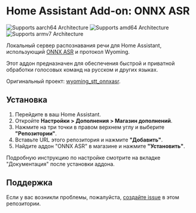 # Home Assistant Add-on: ONNX ASR

![Supports aarch64 Architecture][aarch64-shield]
![Supports amd64 Architecture][amd64-shield]
![Supports armv7 Architecture][armv7-shield]

Локальный сервер распознавания речи для Home Assistant, использующий [ONNX ASR](https://github.com/istupakov/onnx-asr) и протокол Wyoming.

Этот аддон предназначен для обеспечения быстрой и приватной обработки голосовых команд на русском и других языках.

Оригинальный проект: [wyoming_stt_onnxasr](https://github.com/mitrokun/wyoming_stt_onnxasr).

## Установка

1.  Перейдите в ваш Home Assistant.
2.  Откройте **Настройки > Дополнения > Магазин дополнений**.
3.  Нажмите на три точки в правом верхнем углу и выберите **"Репозитории"**.
4.  Вставьте URL этого репозитория и нажмите **"Добавить"**.
5.  Найдите аддон "ONNX ASR" в магазине и нажмите **"Установить"**.

Подробную инструкцию по настройке смотрите на вкладке "Документация" после установки аддона.

## Поддержка

Если у вас возникли проблемы, пожалуйста, [создайте issue](https://github.com/mitrokun/hassio-addons/issues) в этом репозитории.

[aarch64-shield]: https://img.shields.io/badge/aarch64-yes-green.svg
[amd64-shield]: https://img.shields.io/badge/amd64-yes-green.svg
[armv7-shield]: https://img.shields.io/badge/armv7-yes-green.svg